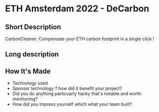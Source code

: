 # ETH Amsterdam 2022 - DeCarbon

## Short Description

CarbonCleaner: Compensate your ETH carbon footprint in a single click !

## Long description

## How It's Made

- Technology used
- Sponsor technology ? how did it benefit your project?
- Did you do anything particuarly hacky that's notable and worth mentioning?
- How did you impress yourself which what your team built?
